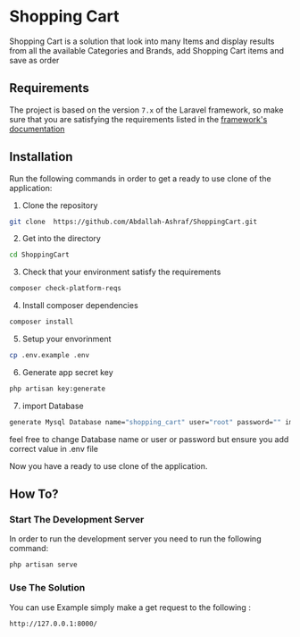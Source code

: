 Shopping Cart 
===
Shopping Cart is a  solution that look into many Items and display results from 
all the available Categories and Brands, add Shopping Cart items and save as order
 
## Requirements
The project is based on the version `7.x` of the Laravel framework, 
so make sure that you are satisfying the requirements
listed in the [framework's documentation](https://laravel.com/docs/6.x#server-requirements)

## Installation
Run the following commands in order to get a ready to use clone of the application:

1. Clone the repository 
```bash
git clone  https://github.com/Abdallah-Ashraf/ShoppingCart.git
```
2. Get into the directory 
```bash
cd ShoppingCart
```
3. Check that your environment satisfy the requirements 
```bash
composer check-platform-reqs
```
4. Install composer dependencies 
```bash
composer install
```
5. Setup your envorinment 
```bash
cp .env.example .env
```
6. Generate app secret key 
```bash
php artisan key:generate
```
7. import Database
```bash
generate Mysql Database name="shopping_cart" user="root" password="" import shopping_cart.sql file from repository
``` 
feel free to change Database name or user or password  but ensure you add correct value in .env file

Now you have a ready to use clone of the application.

## How To?



### Start The Development Server
In order to run the development server you need to run the following command:
```bash
php artisan serve
```

### Use The Solution

You can use Example
simply make a get request to the following :
```
http://127.0.0.1:8000/
```



